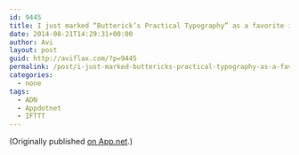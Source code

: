 ```yaml
---
id: 9445
title: I just marked “Butterick’s Practical Typography” as a favorite in Readability. http://www.readability.com/articles/wfzeoblq
date: 2014-08-21T14:29:31+00:00
author: Avi
layout: post
guid: http://aviflax.com/?p=9445
permalink: /post/i-just-marked-buttericks-practical-typography-as-a-favorite-in-readability-httpwww-readability-comarticleswfzeoblq/
categories:
  - none
tags:
  - ADN
  - Appdotnet
  - IFTTT
---
```

(Originally published [on App.net](http://alpha.app.net/aviflax/post/37156978).)